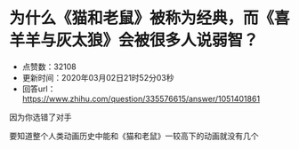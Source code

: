 # 为什么《猫和老鼠》被称为经典，而《喜羊羊与灰太狼》会被很多人说弱智？
- 点赞数：32108
- 更新时间：2020年03月02日21时52分03秒
- 回答url：https://www.zhihu.com/question/335576615/answer/1051401861
<body>
 <p data-pid="VwB5UDdD">因为你选错了对手</p>
 <p data-pid="-BHS63eB">要知道整个人类动画历史中能和《猫和老鼠》一较高下的动画就没有几个</p>
</body>